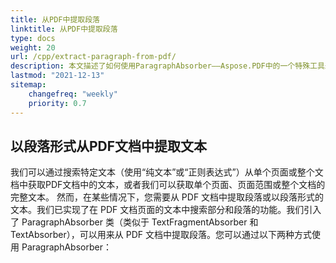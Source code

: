```yaml
---
title: 从PDF中提取段落
linktitle: 从PDF中提取段落
type: docs
weight: 20
url: /cpp/extract-paragraph-from-pdf/
description: 本文描述了如何使用ParagraphAbsorber——Aspose.PDF中的一个特殊工具来从PDF文档中提取文本。
lastmod: "2021-12-13"
sitemap:
    changefreq: "weekly"
    priority: 0.7
---
```


## 以段落形式从PDF文档中提取文本

我们可以通过搜索特定文本（使用“纯文本”或“正则表达式”）从单个页面或整个文档中获取PDF文档中的文本，或者我们可以获取单个页面、页面范围或整个文档的完整文本。 然而，在某些情况下，您需要从 PDF 文档中提取段落或以段落形式的文本。我们已实现了在 PDF 文档页面的文本中搜索部分和段落的功能。我们引入了 ParagraphAbsorber 类（类似于 TextFragmentAbsorber 和 TextAbsorber），可以用来从 PDF 文档中提取段落。您可以通过以下两种方式使用 ParagraphAbsorber：